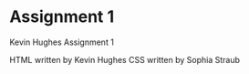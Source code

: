 # Assignment 1

 Kevin Hughes Assignment 1
 
 HTML written by Kevin Hughes
 CSS written by Sophia Straub
